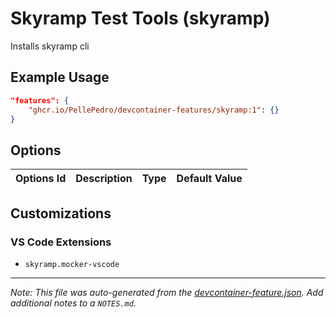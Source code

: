 
# Skyramp Test Tools (skyramp)

Installs skyramp cli

## Example Usage

```json
"features": {
    "ghcr.io/PellePedro/devcontainer-features/skyramp:1": {}
}
```

## Options

| Options Id | Description | Type | Default Value |
|-----|-----|-----|-----|


## Customizations

### VS Code Extensions

- `skyramp.mocker-vscode`



---

_Note: This file was auto-generated from the [devcontainer-feature.json](https://github.com/PellePedro/devcontainer-features/blob/main/src/skyramp/devcontainer-feature.json).  Add additional notes to a `NOTES.md`._
